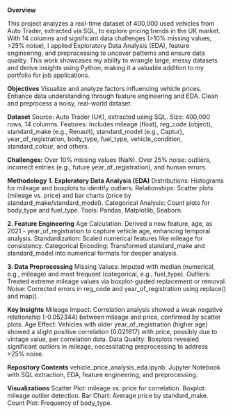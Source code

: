 
**Overview**

This project analyzes a real-time dataset of 400,000 used vehicles from Auto Trader, extracted via SQL, to explore pricing trends in the UK market. With 14 columns and significant data challenges (>10% missing values, >25% noise), I applied Exploratory Data Analysis (EDA), feature engineering, and preprocessing to uncover patterns and ensure data quality. This work showcases my ability to wrangle large, messy datasets and derive insights using Python, making it a valuable addition to my portfolio for job applications.


**Objectives**
Visualize and analyze factors influencing vehicle prices.
Enhance data understanding through feature engineering and EDA.
Clean and preprocess a noisy, real-world dataset.

**Dataset**
Source: Auto Trader (UK), extracted using SQL.
Size: 400,000 rows, 14 columns.
Features: Includes mileage (float), reg_code (object), standard_make (e.g., Renault), standard_model (e.g., Captur), year_of_registration, body_type, fuel_type, vehicle_condition, standard_colour, and others.


**Challenges:**
Over 10% missing values (NaN).
Over 25% noise: outliers, incorrect entries (e.g., future year_of_registration), and human errors.


**Methodology**
**1. Exploratory Data Analysis (EDA)**
Distributions: Histograms for mileage and boxplots to identify outliers.
Relationships: Scatter plots (mileage vs. price) and bar charts (price by standard_make/standard_model).
Categorical Analysis: Count plots for body_type and fuel_type.
Tools: Pandas, Matplotlib, Seaborn.

**2. Feature Engineering**
Age Calculation: Derived a new feature, age, as 2021 - year_of_registration to capture vehicle age, enhancing temporal analysis.
Standardization: Scaled numerical features like mileage for consistency.
Categorical Encoding: Transformed standard_make and standard_model into numerical formats for deeper analysis.

**3. Data Preprocessing**
Missing Values: Imputed with median (numerical, e.g., mileage) and most frequent (categorical, e.g., fuel_type).
Outliers: Treated extreme mileage values via boxplot-guided replacement or removal.
Noise: Corrected errors in reg_code and year_of_registration using replace() and map().

**Key Insights**
Mileage Impact: Correlation analysis showed a weak negative relationship (-0.052344) between mileage and price, confirmed by scatter plots.
Age Effect: Vehicles with older year_of_registration (higher age) showed a slight positive correlation (0.021617) with price, possibly due to vintage value, per correlation data.
Data Quality: Boxplots revealed significant outliers in mileage, necessitating preprocessing to address >25% noise.

**Repository Contents**
vehicle_price_analysis_eda.ipynb: Jupyter Notebook with SQL extraction, EDA, feature engineering, and preprocessing.

**Visualizations**
Scatter Plot: mileage vs. price for correlation.
Boxplot: mileage outlier detection.
Bar Chart: Average price by standard_make.
Count Plot: Frequency of body_type.


